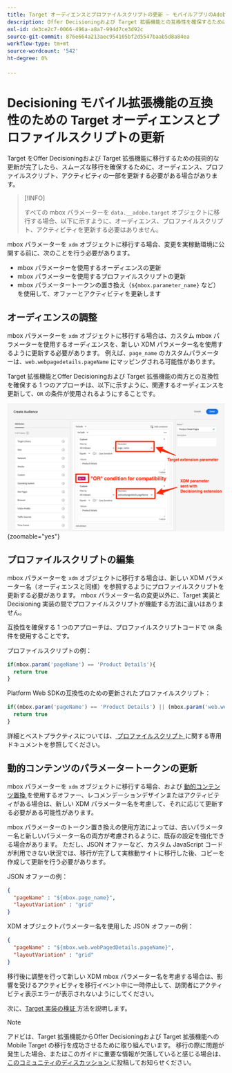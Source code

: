 ```yaml
---
title: Target オーディエンスとプロファイルスクリプトの更新 – モバイルアプリのAdobe Target実装をOffer Decisioning and Target 拡張機能に移行します
description: Offer Decisioningおよび Target 拡張機能との互換性を確保するために、Adobe Target オーディエンスとプロファイルスクリプトを更新する方法について説明します。
exl-id: de3ce2c7-0066-496a-a8a7-994d7ce3d92c
source-git-commit: 876e664a213aec954105bf2d5547baab5d8a84ea
workflow-type: tm+mt
source-wordcount: '542'
ht-degree: 0%

---
```


# Decisioning モバイル拡張機能の互換性のための Target オーディエンスとプロファイルスクリプトの更新


Target をOffer Decisioningおよび Target 拡張機能に移行するための技術的な更新が完了したら、スムーズな移行を確保するために、オーディエンス、プロファイルスクリプト、アクティビティの一部を更新する必要がある場合があります。

>[!INFO]
>
>すべての mbox パラメーターを `data.__adobe.target` オブジェクトに移行する場合、以下に示すように、オーディエンス、プロファイルスクリプト、アクティビティを更新する必要はありません。


mbox パラメーターを `xdm` オブジェクトに移行する場合、変更を実稼動環境に公開する前に、次のことを行う必要があります。

* mbox パラメーターを使用するオーディエンスの更新
* mbox パラメーターを使用するプロファイルスクリプトの更新
* mbox パラメータートークンの置き換え（`${mbox.parameter_name}` など）を使用して、オファーとアクティビティを更新します

## オーディエンスの調整

mbox パラメーターを `xdm` オブジェクトに移行する場合は、カスタム mbox パラメーターを使用するオーディエンスを、新しい XDM パラメーター名を使用するように更新する必要があります。 例えば、`page_name` のカスタムパラメーターは、`web.webpagedetails.pageName` にマッピングされる可能性があります。

Target 拡張機能とOffer Decisioningおよび Target 拡張機能の両方との互換性を確保する 1 つのアプローチは、以下に示すように、関連するオーディエンスを更新して、`OR` の条件が使用されるようにすることです。

![Offer Decisioningと Target 拡張機能の互換性に対応する Target オーディエンスの更新の表示方法 ](assets/target-audience-update.png){zoomable="yes"}

## プロファイルスクリプトの編集

mbox パラメーターを `xdm` オブジェクトに移行する場合は、新しい XDM パラメーター名（オーディエンスと同様）を参照するようにプロファイルスクリプトを更新する必要があります。 mbox パラメーター名の変更以外に、Target 実装と Decisioning 実装の間でプロファイルスクリプトが機能する方法に違いはありません。

互換性を確保する 1 つのアプローチは、プロファイルスクリプトコードで `OR` 条件を使用することです。

プロファイルスクリプトの例：

```Javascript
if(mbox.param('pageName') == 'Product Details'){
  return true
}
```

Platform Web SDKの互換性のための更新されたプロファイルスクリプト：

```Javascript
if((mbox.param('pageName') == 'Product Details') || (mbox.param('web.webPageDetails.pageName') =='Product Details')){
  return true
}
```

詳細とベストプラクティスについては、[ プロファイルスクリプト ](https://experienceleague.adobe.com/en/docs/target/using/audiences/visitor-profiles/profile-parameters) に関する専用ドキュメントを参照してください。

## 動的コンテンツのパラメータートークンの更新

mbox パラメーターを `xdm` オブジェクトに移行する場合、および [ 動的コンテンツ置換 ](https://experienceleague.adobe.com/en/docs/target/using/experiences/offers/passing-profile-attributes-to-the-html-offer) を使用するオファー、レコメンデーションデザインまたはアクティビティがある場合は、新しい XDM パラメーター名を考慮して、それに応じて更新する必要がある可能性があります。

mbox パラメーターのトークン置き換えの使用方法によっては、古いパラメーター名と新しいパラメーター名の両方が考慮されるように、既存の設定を強化できる場合があります。 ただし、JSON オファーなど、カスタム JavaScript コードが利用できない状況では、移行が完了して実稼動サイトに移行した後、コピーを作成して更新を行う必要があります。

JSON オファーの例：

```JSON
{
  "pageName" : "${mbox.page_name}",
  "layoutVariation" : "grid"
}
```

XDM オブジェクトパラメーター名を使用した JSON オファーの例：

```JSON
{
  "pageName" : "${mbox.web.webPagedDetails.pageName}",
  "layoutVariation" : "grid"
}
```

移行後に調整を行って新しい XDM mbox パラメーター名を考慮する場合は、影響を受けるアクティビティを移行イベント中に一時停止して、訪問者にアクティビティ表示エラーが表示されないようにしてください。


次に、[Target 実装の検証 ](validate.md) 方法を説明します。

>[!NOTE]
>
>アドビは、Target 拡張機能からOffer Decisioningおよび Target 拡張機能への Mobile Target の移行を成功させるために取り組んでいます。 移行の際に問題が発生した場合、またはこのガイドに重要な情報が欠落していると感じる場合は、[ このコミュニティのディスカッション ](https://experienceleaguecommunities.adobe.com/t5/adobe-experience-platform-data/tutorial-discussion-migrate-target-from-at-js-to-web-sdk/m-p/575587#M463) に投稿してお知らせください。
